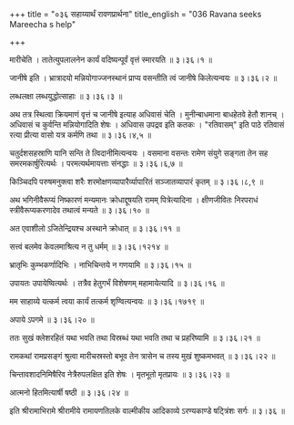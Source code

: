 +++
title = "०३६ सहाय्यार्थं रावणप्रार्थना"
title_english = "036 Ravana seeks Mareecha s help"

+++


मारीचेति । तातेत्युपलालनेन कार्यं वदिष्यन्पूर्वं वृत्तं स्मारयति  ॥ 
३।३६।१  ॥   

  

जानीषे इति । भ्रात्रादयो मन्नियोगाज्जनस्थानं प्राप्य वसन्तीति त्वं
जानीषे किलेत्यन्वयः  ॥  ३।३६।२  ॥   

  

लब्धलक्षा लब्धयुद्धोत्साहाः  ॥  ३।३६।३  ॥   

  

अथ तत्र स्थित्वा क्रियमाणं वृत्तं च जानीषे इत्याह अधिवासं चेति ।
मुनीन्बाधमाना बाधहेतवे हेतौ शानच् । अधिवासं च कुर्वन्ति मन्नियोगादिति
शेषः । अधिवास उपद्रव इति कतकः । "रतिवासम्" इति पाठे रतिवासं रत्या
प्रीत्या वासो यत्र कर्मणि तथा  ॥  ३।३६।४,५  ॥   

  

चतुर्दशसहस्राणि यानि सन्ति ते त्विदानीमित्यन्वयः । वसमाना वसन्तः रामेण
संयुगे सङ्गता तेन सह समरमकार्षुरित्यर्थः । परमत्यर्थमायत्ताः संनद्धाः  ॥ 
३।३६।६,७  ॥   

  

किञ्चिदपि परुषमनुक्त्वा शरैः शरमोक्षणव्यापारैर्व्यापारितं सञ्जातव्यापारं
कृतम्  ॥  ३।३६।८,९  ॥   

  

अथ भगिनीवैरूप्यं निष्कारणं मन्यमानः क्रोधाद्दूषयति रामम् पित्रेत्यादिना
। क्षीणजीवितः निरपराधं स्त्रीवैरूप्यकरणादेव तथात्वं मन्यते  ॥  ३।३६।१०
 ॥   

  

अत एवाशीलो ऽजितेन्द्रियश्च अस्थाने क्रोधात्  ॥  ३।३६।११  ॥   

  

सत्त्वं बलमेव केवलमाश्रित्य न तु धर्मम्  ॥  ३।३६।१२१४  ॥   

  

भ्रातृभिः कुम्भकर्णादिभिः । नाभिचिन्तये न गणयामि  ॥  ३।३६।१५  ॥   

  

उपायतः उपायेष्वित्यर्थः । तत्रैव हेतुगर्भं विशेषणम् महामायेत्यादि  ॥ 
३।३६।१६  ॥   

  

मम साहाय्ये यत्कर्म त्वया कार्यं तत्कर्म शृण्वित्यन्वयः  ॥  ३।३६।१७१९
 ॥   

  

अपाये ऽपगमे  ॥  ३।३६।२०  ॥   

  

ततः सुखं क्लेशरहितं यथा भवति तथा विस्रब्धं यथा भवति तथा च प्रहरिष्यामि
 ॥  ३।३६।२१  ॥   

  

रामकथां रामप्रसङ्गं श्रुत्वा मारीचस्रस्तो बभूव तेन त्रासेन च तस्य मुखं
शुष्कमभवत्  ॥  ३।३६।२२  ॥   

  

चिन्तावशादनिमिषैरिव नेत्रैरुपलक्षित इति शेषः । मृतभूतो मृतप्रायः  ॥ 
३।३६।२३  ॥   

  

आत्मनो हितमित्यार्षी षष्ठी  ॥  ३।३६।२४  ॥   

  

इति श्रीरामाभिरामे श्रीरामीये रामायणतिलके वाल्मीकीय आदिकाव्ये
ऽरण्यकाण्डे षट्त्रिंशः सर्गः  ॥  ३।३६  ॥   

  


